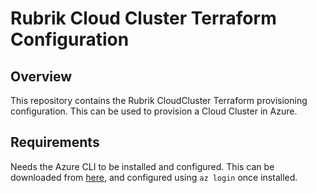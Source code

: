 # Rubrik Cloud Cluster Terraform Configuration

## Overview

This repository contains the Rubrik CloudCluster Terraform provisioning configuration. This can be used to provision a Cloud Cluster in Azure.

## Requirements

Needs the Azure CLI to be installed and configured. This can be downloaded from [here](https://docs.microsoft.com/en-us/cli/azure/install-azure-cli?view=azure-cli-latest), and configured using `az login` once installed.